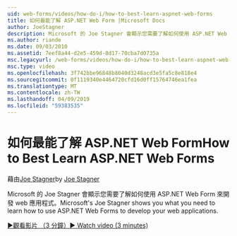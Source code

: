 ```yaml
---
uid: web-forms/videos/how-do-i/how-to-best-learn-aspnet-web-forms
title: 如何最能了解 ASP.NET Web Form |Microsoft Docs
author: JoeStagner
description: Microsoft 的 Joe Stagner 會顯示您需要了解如何使用 ASP.NET Web Form 來開發 web 應用程式。
ms.author: riande
ms.date: 09/03/2010
ms.assetid: 7eef8a44-d2e5-459d-8d17-70cba7d0735a
msc.legacyurl: /web-forms/videos/how-do-i/how-to-best-learn-aspnet-web-forms
msc.type: video
ms.openlocfilehash: 3f742bbe96848b8040d3248acd3e5fa5c8e818e4
ms.sourcegitcommit: 0f1119340e4464720cfd16d0ff15764746ea1fea
ms.translationtype: MT
ms.contentlocale: zh-TW
ms.lasthandoff: 04/09/2019
ms.locfileid: "59383535"
---
```

# <a name="how-to-best-learn-aspnet-web-forms"></a><span data-ttu-id="aa0aa-103">如何最能了解 ASP.NET Web Form</span><span class="sxs-lookup"><span data-stu-id="aa0aa-103">How to Best Learn ASP.NET Web Forms</span></span>

<span data-ttu-id="aa0aa-104">藉由[Joe Stagner](https://github.com/JoeStagner)</span><span class="sxs-lookup"><span data-stu-id="aa0aa-104">by [Joe Stagner](https://github.com/JoeStagner)</span></span>

<span data-ttu-id="aa0aa-105">Microsoft 的 Joe Stagner 會顯示您需要了解如何使用 ASP.NET Web Form 來開發 web 應用程式。</span><span class="sxs-lookup"><span data-stu-id="aa0aa-105">Microsoft's Joe Stagner shows you what you need to learn how to use ASP.NET Web Forms to develop your web applications.</span></span>

[<span data-ttu-id="aa0aa-106">&#9654;觀看影片 （3 分鐘）</span><span class="sxs-lookup"><span data-stu-id="aa0aa-106">&#9654; Watch video (3 minutes)</span></span>](https://channel9.msdn.com/Blogs/ASP-NET-Site-Videos/how-to-best-learn-aspnet-web-forms)
